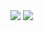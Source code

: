 
<img style="display:inline;" src="https://github-readme-stats.vercel.app/api/top-langs/?username=ZagZx&layout=compact&theme=dracula&title_color=ffffff&bg_color=0d1117&locale=pt-br&border_color=3d444d">

<img style="display:inline;" src= "https://github-readme-stats.vercel.app/api?username=ZagZx&show_icons=true&theme=radical&bg_color=0d1117&title_color=ffffff&border_color=3d444d">
